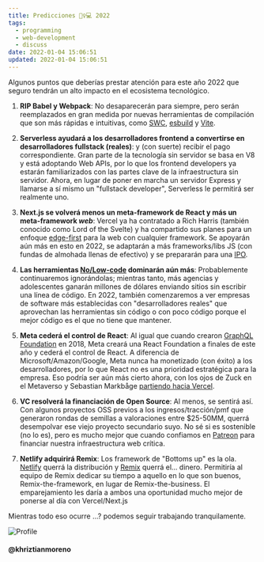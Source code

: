 ```yaml
---
title: Predicciones 🧞‍♀️💻 2022
tags:
  - programming
  - web-development
  - discuss
date: 2022-01-04 15:06:51
updated: 2022-01-04 15:06:51
---
```


Algunos puntos que deberías prestar atención para este año 2022 que seguro tendrán un alto impacto en el ecosistema tecnológico.

1. **RIP Babel y Webpack**: No desaparecerán para siempre, pero serán reemplazados en gran medida por nuevas herramientas de compilación que son más rápidas e intuitivas, como [SWC](https://swc.rs/), [esbuild](https://esbuild.github.io/) y [Vite](https://vitejs.dev/).

2. **Serverless ayudará a los desarrolladores frontend a convertirse en desarrolladores fullstack (reales)**: y (con suerte) recibir el pago correspondiente. Gran parte de la tecnología sin servidor se basa en V8 y está adoptando Web APIs, por lo que los frontend developers ya estarán familiarizados con las partes clave de la infraestructura sin servidor. Ahora, en lugar de poner en marcha un servidor Express y llamarse a sí mismo un "fullstack developer", Serverless le permitirá ser realmente uno.

3. **Next.js se volverá menos un meta-framework de React y más un meta-framework _web_**: Vercel ya ha contratado a Rich Harris (también conocido como Lord of the Svelte) y ha compartido sus planes para un enfoque [edge-first](https://vercel.com/features/edge-functions) para la web con cualquier framework. Se apoyarán aún más en esto en 2022, se adaptarán a más frameworks/libs JS (con fundas de almohada llenas de efectivo) y se prepararán para una [IPO](https://es.wikipedia.org/wiki/Oferta_p%C3%BAblica_de_venta).

4. **Las herramientas [No/Low-code](https://www.genbeta.com/desarrollo/que-programacion-low-code-no-code-que-se-diferencian-como-estan-democratizando-creacion-aplicaciones) dominarán aún más**: Probablemente continuaremos ignorándolas; mientras tanto, más agencias y adolescentes ganarán millones de dólares enviando sitios sin escribir una línea de código. En 2022, también comenzaremos a ver empresas de software más establecidas con "desarrolladores reales" que aprovechan las herramientas sin código o con poco código porque el mejor código es el que no tiene que mantener.

5. **Meta cederá el control de React**: Al igual que cuando crearon [GraphQL Foundation](https://graphql.org/foundation/) en 2018, Meta creará una React Foundation a finales de este año y cederá el control de React. A diferencia de Microsoft/Amazon/Google, Meta nunca ha monetizado (con éxito) a los desarrolladores, por lo que React no es una prioridad estratégica para la empresa. Eso podría ser aún más cierto ahora, con los ojos de Zuck en el Metaverso y Sebastian Markbåge [partiendo hacia Vercel](https://twitter.com/sebmarkbage/status/1470761450541142023).

6. **VC resolverá la financiación de Open Source**: Al menos, se sentirá así. Con algunos proyectos OSS previos a los ingresos/tracción/pmf que generaron rondas de semillas a valoraciones entre $25-50MM, querrá desempolvar ese viejo proyecto secundario suyo. No sé si es sostenible (no lo es), pero es mucho mejor que cuando confiamos en [Patreon](https://twitter.com/youyuxi/status/970722976739086336) para financiar nuestra infraestructura web crítica.

7. **Netlify adquirirá Remix**: Los framework de "Bottoms up" es la ola. [Netlify](https://www.netlify.com/) querrá la distribución y [Remix](https://remix.run/) querrá el… dinero. Permitiría al equipo de Remix dedicar su tiempo a aquello en lo que son buenos, Remix-the-framework, en lugar de Remix-the-business. El emparejamiento les daría a ambos una oportunidad mucho mejor de ponerse al día con Vercel/Next.js

Mientras todo eso ocurre ...? podemos seguir trabajando tranquilamente.

![Profile](https://res.cloudinary.com/khriztianmoreno/image/upload/c_scale,w_148/v1591324337/KM-brand/stickers/sticker-3_2x.png)

#### @khriztianmoreno
